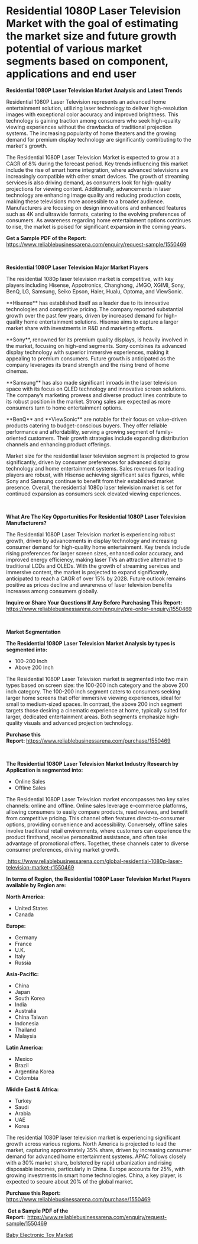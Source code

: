 <p><h1>Residential 1080P Laser Television Market with the goal of estimating the market size and future growth potential of various market segments based on component, applications and end user</h1></p><p><strong>Residential 1080P Laser Television Market Analysis and Latest Trends</strong></p>
<p><p>Residential 1080P Laser Television represents an advanced home entertainment solution, utilizing laser technology to deliver high-resolution images with exceptional color accuracy and improved brightness. This technology is gaining traction among consumers who seek high-quality viewing experiences without the drawbacks of traditional projection systems. The increasing popularity of home theaters and the growing demand for premium display technology are significantly contributing to the market's growth.</p><p>The Residential 1080P Laser Television Market is expected to grow at a CAGR of 8% during the forecast period. Key trends influencing this market include the rise of smart home integration, where advanced televisions are increasingly compatible with other smart devices. The growth of streaming services is also driving demand, as consumers look for high-quality projections for viewing content. Additionally, advancements in laser technology are enhancing image quality and reducing production costs, making these televisions more accessible to a broader audience. Manufacturers are focusing on design innovations and enhanced features such as 4K and ultrawide formats, catering to the evolving preferences of consumers. As awareness regarding home entertainment options continues to rise, the market is poised for significant expansion in the coming years.</p></p>
<p><strong>Get a Sample PDF of the Report:&nbsp;</strong> <a href="https://www.reliablebusinessarena.com/enquiry/request-sample/1550469?utm_campaign=2984&utm_medium=2&utm_source=Github&utm_content=ia&utm_term=05042025&utm_id=residential-1080p-laser-television">https://www.reliablebusinessarena.com/enquiry/request-sample/1550469</a></p>
<p>&nbsp;</p>
<p><strong>Residential 1080P Laser Television Major Market Players</strong></p>
<p><p>The residential 1080p laser television market is competitive, with key players including Hisense, Appotronics, Changhong, JMGO, XGIMI, Sony, BenQ, LG, Samsung, Seiko Epson, Haier, Hualu, Optoma, and ViewSonic. </p><p>**Hisense** has established itself as a leader due to its innovative technologies and competitive pricing. The company reported substantial growth over the past few years, driven by increased demand for high-quality home entertainment solutions. Hisense aims to capture a larger market share with investments in R&D and marketing efforts.</p><p>**Sony**, renowned for its premium quality displays, is heavily involved in the market, focusing on high-end segments. Sony combines its advanced display technology with superior immersive experiences, making it appealing to premium consumers. Future growth is anticipated as the company leverages its brand strength and the rising trend of home cinemas.</p><p>**Samsung** has also made significant inroads in the laser television space with its focus on QLED technology and innovative screen solutions. The company’s marketing prowess and diverse product lines contribute to its robust position in the market. Strong sales are expected as more consumers turn to home entertainment options.</p><p>**BenQ** and **ViewSonic** are notable for their focus on value-driven products catering to budget-conscious buyers. They offer reliable performance and affordability, serving a growing segment of family-oriented customers. Their growth strategies include expanding distribution channels and enhancing product offerings.</p><p>Market size for the residential laser television segment is projected to grow significantly, driven by consumer preferences for advanced display technology and home entertainment systems. Sales revenues for leading players are robust, with Hisense achieving significant sales figures, while Sony and Samsung continue to benefit from their established market presence. Overall, the residential 1080p laser television market is set for continued expansion as consumers seek elevated viewing experiences.</p></p>
<p>&nbsp;</p>
<p><strong>What Are The Key Opportunities For Residential 1080P Laser Television Manufacturers?</strong></p>
<p><p>The Residential 1080P Laser Television market is experiencing robust growth, driven by advancements in display technology and increasing consumer demand for high-quality home entertainment. Key trends include rising preferences for larger screen sizes, enhanced color accuracy, and improved energy efficiency, making laser TVs an attractive alternative to traditional LCDs and OLEDs. With the growth of streaming services and immersive content, the market is projected to expand significantly, anticipated to reach a CAGR of over 15% by 2028. Future outlook remains positive as prices decline and awareness of laser television benefits increases among consumers globally.</p></p>
<p><strong>Inquire or Share Your Questions If Any Before Purchasing This Report:</strong> <a href="https://www.reliablebusinessarena.com/enquiry/pre-order-enquiry/1550469?utm_campaign=2984&utm_medium=2&utm_source=Github&utm_content=ia&utm_term=05042025&utm_id=residential-1080p-laser-television">https://www.reliablebusinessarena.com/enquiry/pre-order-enquiry/1550469</a></p>
<p>&nbsp;</p>
<p><strong>Market Segmentation</strong></p>
<p><strong>The Residential 1080P Laser Television Market Analysis by types is segmented into:</strong></p>
<p><ul><li>100-200 Inch</li><li>Above 200 Inch</li></ul></p>
<p><p>The Residential 1080P Laser Television market is segmented into two main types based on screen size: the 100-200 inch category and the above 200 inch category. The 100-200 inch segment caters to consumers seeking larger home screens that offer immersive viewing experiences, ideal for small to medium-sized spaces. In contrast, the above 200 inch segment targets those desiring a cinematic experience at home, typically suited for larger, dedicated entertainment areas. Both segments emphasize high-quality visuals and advanced projection technology.</p></p>
<p><strong>Purchase this Report:&nbsp;</strong><a href="https://www.reliablebusinessarena.com/purchase/1550469?utm_campaign=2984&utm_medium=2&utm_source=Github&utm_content=ia&utm_term=05042025&utm_id=residential-1080p-laser-television">https://www.reliablebusinessarena.com/purchase/1550469</a></p>
<p>&nbsp;</p>
<p><strong>The Residential 1080P Laser Television Market Industry Research by Application is segmented into:</strong></p>
<p><ul><li>Online Sales</li><li>Offline Sales</li></ul></p>
<p><p>The Residential 1080P Laser Television market encompasses two key sales channels: online and offline. Online sales leverage e-commerce platforms, allowing consumers to easily compare products, read reviews, and benefit from competitive pricing. This channel often features direct-to-consumer options, providing convenience and accessibility. Conversely, offline sales involve traditional retail environments, where customers can experience the product firsthand, receive personalized assistance, and often take advantage of promotional offers. Together, these channels cater to diverse consumer preferences, driving market growth.</p></p>
<p><a href="https://www.reliablebusinessarena.com/global-residential-1080p-laser-television-market-r1550469?utm_campaign=2984&utm_medium=2&utm_source=Github&utm_content=ia&utm_term=05042025&utm_id=residential-1080p-laser-television">&nbsp;https://www.reliablebusinessarena.com/global-residential-1080p-laser-television-market-r1550469</a></p>
<p><strong>In terms of Region, the Residential 1080P Laser Television Market Players available by Region are:</strong></p>
<p>
    <p> <strong> North America: </strong>
        <ul>
            <li>United States</li>
            <li>Canada</li>
        </ul>
        </p> 
    <p> <strong> Europe: </strong>
        <ul>
            <li>Germany</li>
            <li>France</li>
            <li>U.K.</li>
            <li>Italy</li>
            <li>Russia</li>
        </ul>
        </p> 
    <p> <strong> Asia-Pacific: </strong>
        <ul>
            <li>China</li>
            <li>Japan</li>
            <li>South Korea</li>
            <li>India</li>
            <li>Australia</li>
            <li>China Taiwan</li>
            <li>Indonesia</li>
            <li>Thailand</li>
            <li>Malaysia</li>
        </ul>
        </p> 
    <p> <strong> Latin America: </strong>
        <ul>
            <li>Mexico</li>
            <li>Brazil</li>
            <li>Argentina Korea</li>
            <li>Colombia</li>
        </ul>
        </p> 
    <p> <strong> Middle East & Africa: </strong>
        <ul>
            <li>Turkey</li>
            <li>Saudi</li>
            <li>Arabia</li>
            <li>UAE</li>
            <li>Korea</li>
        </ul>
    </p>
    </p>
<p><p>The residential 1080P laser television market is experiencing significant growth across various regions. North America is projected to lead the market, capturing approximately 35% share, driven by increasing consumer demand for advanced home entertainment systems. APAC follows closely with a 30% market share, bolstered by rapid urbanization and rising disposable incomes, particularly in China. Europe accounts for 25%, with growing investments in smart home technologies. China, a key player, is expected to secure about 20% of the global market. </p></p>
<p><strong>Purchase this Report: </strong><a href="https://www.reliablebusinessarena.com/purchase/1550469?utm_campaign=2984&utm_medium=2&utm_source=Github&utm_content=ia&utm_term=05042025&utm_id=residential-1080p-laser-television">https://www.reliablebusinessarena.com/purchase/1550469</a></p>
<p>&nbsp;<strong>Get a Sample PDF of the Report:&nbsp;&nbsp;</strong><a href="https://www.reliablebusinessarena.com/enquiry/request-sample/1550469?utm_campaign=2984&utm_medium=2&utm_source=Github&utm_content=ia&utm_term=05042025&utm_id=residential-1080p-laser-television">https://www.reliablebusinessarena.com/enquiry/request-sample/1550469</a></p>
<p><strong></strong></p>
<p><p><a href="https://github.com/salodipura00/Market-Research-Report-List-1/blob/main/baby-electronic-toy-market.md?utm_campaign=2984&utm_medium=2&utm_source=Github&utm_content=ia&utm_term=05042025&utm_id=residential-1080p-laser-television">Baby Electronic Toy Market</a></p></p>